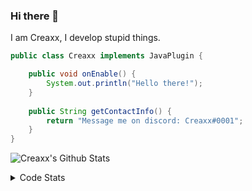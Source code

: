 ### Hi there 👋

I am Creaxx, I develop stupid things. 

```java
public class Creaxx implements JavaPlugin {

    public void onEnable() {
        System.out.println("Hello there!");
    }
    
    public String getContactInfo() {
        return "Message me on discord: Creaxx#0001";
    }
}
```

![Creaxx's Github Stats](https://github-readme-stats.vercel.app/api?username=CreaxxOG&show_icons=true&theme=dark&count_private=true)

<details>
  <summary>Code Stats</summary>

<!--START_SECTION:waka-->
![Code Time](http://img.shields.io/badge/Code%20Time-1%2C432%20hrs%2033%20mins-blue)

![Lines of code](https://img.shields.io/badge/From%20Hello%20World%20I%27ve%20Written-786.4%20thousand%20lines%20of%20code-blue)

**🐱 My GitHub Data** 

> 📦 104.4 kB Used in GitHub's Storage 
 > 
> 🏆 2,711 Contributions in the Year 2023
 > 
> 🚫 Not Opted to Hire
 > 
> 📜 4 Public Repositories 
 > 
> 🔑 3 Private Repositories 
 > 
**I'm a Night 🦉** 

```text
🌞 Morning                457 commits         ██░░░░░░░░░░░░░░░░░░░░░░░   07.07 % 
🌆 Daytime                2685 commits        ██████████░░░░░░░░░░░░░░░   41.54 % 
🌃 Evening                3172 commits        ████████████░░░░░░░░░░░░░   49.08 % 
🌙 Night                  149 commits         █░░░░░░░░░░░░░░░░░░░░░░░░   02.31 % 
```
📅 **I'm Most Productive on Saturday** 

```text
Monday                   807 commits         ███░░░░░░░░░░░░░░░░░░░░░░   12.49 % 
Tuesday                  905 commits         ████░░░░░░░░░░░░░░░░░░░░░   14.00 % 
Wednesday                955 commits         ████░░░░░░░░░░░░░░░░░░░░░   14.78 % 
Thursday                 1012 commits        ████░░░░░░░░░░░░░░░░░░░░░   15.66 % 
Friday                   623 commits         ██░░░░░░░░░░░░░░░░░░░░░░░   09.64 % 
Saturday                 1090 commits        ████░░░░░░░░░░░░░░░░░░░░░   16.87 % 
Sunday                   1071 commits        ████░░░░░░░░░░░░░░░░░░░░░   16.57 % 
```


📊 **This Week I Spent My Time On** 

```text
💬 Programming Languages: 
Java                     7 hrs 44 mins       ███████████████████░░░░░░   74.99 % 
Kotlin                   1 hr 46 mins        ████░░░░░░░░░░░░░░░░░░░░░   17.15 % 
XML                      48 mins             ██░░░░░░░░░░░░░░░░░░░░░░░   07.81 % 
YAML                     0 secs              ░░░░░░░░░░░░░░░░░░░░░░░░░   00.03 % 
GitIgnore file           0 secs              ░░░░░░░░░░░░░░░░░░░░░░░░░   00.02 % 

🔥 Editors: 
IntelliJ                 10 hrs 19 mins      █████████████████████████   100.00 % 
```

**I Mostly Code in Java** 

```text
Java                     60 repos            ███████████████████░░░░░░   75.95 % 
Kotlin                   10 repos            ███░░░░░░░░░░░░░░░░░░░░░░   12.66 % 
TypeScript               4 repos             █░░░░░░░░░░░░░░░░░░░░░░░░   05.06 % 
CSS                      2 repos             █░░░░░░░░░░░░░░░░░░░░░░░░   02.53 % 
EJS                      1 repo              ░░░░░░░░░░░░░░░░░░░░░░░░░   01.27 % 
```




 Last Updated on 10/08/2023 12:38:00 UTC
<!--END_SECTION:waka-->
</details>
